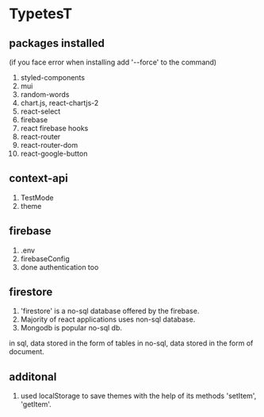 # TypetesT

## packages installed

(if you face error when installing add '--force' to the command)

1. styled-components
2. mui
3. random-words
4. chart.js, react-chartjs-2
5. react-select
6. firebase
7. react firebase hooks
8. react-router
9. react-router-dom
10. react-google-button

## context-api

1. TestMode
2. theme

## firebase

1. .env
2. firebaseConfig
3. done authentication too

## firestore

1. 'firestore' is a no-sql database offered by the firebase.
2. Majority of react applications uses non-sql database.
3. Mongodb is popular no-sql db.

in sql, data stored in the form of tables
in no-sql, data stored in the form of document.

## additonal

1. used localStorage to save themes with the help of its methods 'setItem', 'getItem'.
